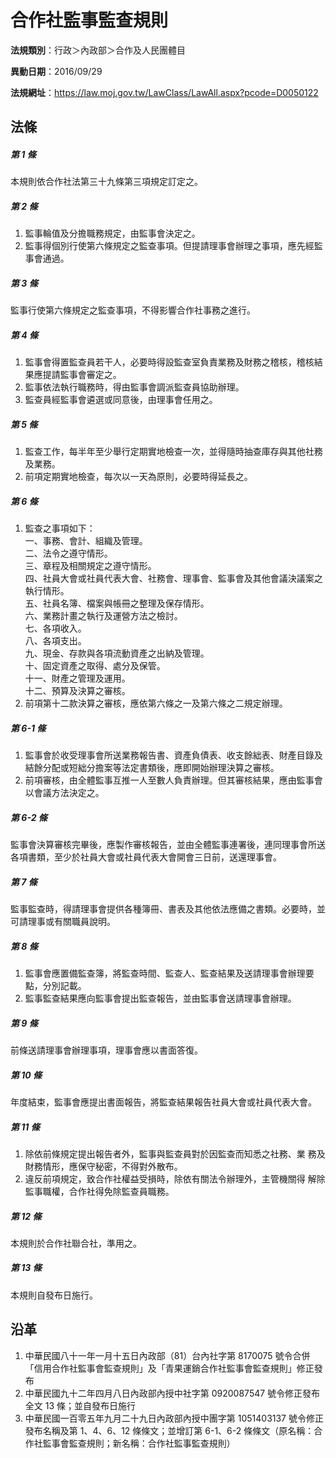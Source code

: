 # 合作社監事監查規則

**法規類別**：行政＞內政部＞合作及人民團體目

**異動日期**：2016/09/29  

**法規網址**：https://law.moj.gov.tw/LawClass/LawAll.aspx?pcode=D0050122





## 法條
##### 第 1 條
本規則依合作社法第三十九條第三項規定訂定之。

##### 第 2 條
1. 監事輪值及分擔職務規定，由監事會決定之。
1. 監事得個別行使第六條規定之監查事項。但提請理事會辦理之事項，應先經監事會通過。

##### 第 3 條
監事行使第六條規定之監查事項，不得影響合作社事務之進行。

##### 第 4 條
1. 監事會得置監查員若干人，必要時得設監查室負責業務及財務之稽核，稽核結果應提請監事會審定之。
1. 監事依法執行職務時，得由監事會調派監查員協助辦理。
1. 監查員經監事會遴選或同意後，由理事會任用之。

##### 第 5 條
1. 監查工作，每半年至少舉行定期實地檢查一次，並得隨時抽查庫存與其他社務及業務。
1. 前項定期實地檢查，每次以一天為原則，必要時得延長之。

##### 第 6 條
1. 監查之事項如下：  
一、事務、會計、組織及管理。  
二、法令之遵守情形。  
三、章程及相關規定之遵守情形。  
四、社員大會或社員代表大會、社務會、理事會、監事會及其他會議決議案之執行情形。  
五、社員名簿、檔案與帳冊之整理及保存情形。  
六、業務計畫之執行及運營方法之檢討。  
七、各項收入。  
八、各項支出。  
九、現金、存款與各項流動資產之出納及管理。  
十、固定資產之取得、處分及保管。  
十一、財產之管理及運用。  
十二、預算及決算之審核。
1. 前項第十二款決算之審核，應依第六條之一及第六條之二規定辦理。

##### 第 6-1 條
1. 監事會於收受理事會所送業務報告書、資產負債表、收支餘絀表、財產目錄及結餘分配或短絀分擔案等法定書類後，應即開始辦理決算之審核。
1. 前項審核，由全體監事互推一人至數人負責辦理。但其審核結果，應由監事會以會議方法決定之。

##### 第 6-2 條
監事會決算審核完畢後，應製作審核報告，並由全體監事連署後，連同理事會所送各項書類，至少於社員大會或社員代表大會開會三日前，送還理事會。

##### 第 7 條
監事監查時，得請理事會提供各種簿冊、書表及其他依法應備之書類。必要時，並可請理事或有關職員說明。

##### 第 8 條
1. 監事會應置備監查簿，將監查時間、監查人、監查結果及送請理事會辦理要點，分別記載。
1. 監事監查結果應向監事會提出監查報告，並由監事會送請理事會辦理。

##### 第 9 條
前條送請理事會辦理事項，理事會應以書面答復。

##### 第 10 條
年度結束，監事會應提出書面報告，將監查結果報告社員大會或社員代表大會。

##### 第 11 條
1. 除依前條規定提出報告者外，監事與監查員對於因監查而知悉之社務、業 務及財務情形，應保守秘密，不得對外散布。
1. 違反前項規定，致合作社權益受損時，除依有關法令辦理外，主管機關得 解除監事職權，合作社得免除監查員職務。

##### 第 12 條
本規則於合作社聯合社，準用之。

##### 第 13 條
本規則自發布日施行。

## 沿革
1. 中華民國八十一年一月十五日內政部（81）台內社字第 8170075  號令合併「信用合作社監事會監查規則」及「青果運銷合作社監事會監查規則」修正發布
1. 中華民國九十二年四月八日內政部內授中社字第 0920087547 號令修正發布全文 13 條；並自發布日施行
1. 中華民國一百零五年九月二十九日內政部內授中團字第 1051403137 號令修正發布名稱及第 1、4、6、12  條條文；並增訂第 6-1、6-2 條條文（原名稱：合作社監事會監查規則；新名稱：合作社監事監查規則）
